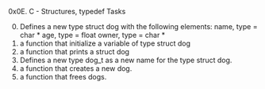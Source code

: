 0x0E. C - Structures, typedef Tasks

0. Defines a new type struct dog with the following elements:
   name, type = char *
   age, type = float
   owner, type = char *
1. a function that initialize a variable of type struct dog
2. a function that prints a struct dog
3. Defines a new type dog_t as a new name for the type struct dog.
4. a function that creates a new dog.
5. a function that frees dogs.
